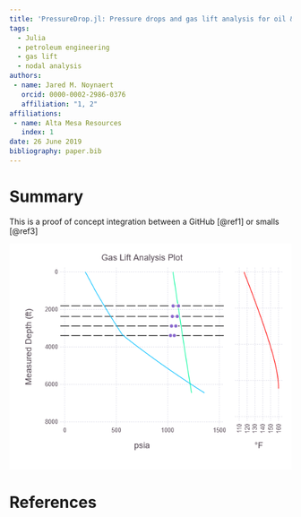 ```yaml
---
title: 'PressureDrop.jl: Pressure drops and gas lift analysis for oil & gas wells'
tags:
  - Julia
  - petroleum engineering
  - gas lift
  - nodal analysis
authors:
 - name: Jared M. Noynaert
   orcid: 0000-0002-2986-0376
   affiliation: "1, 2"
affiliations:
 - name: Alta Mesa Resources
   index: 1
date: 26 June 2019
bibliography: paper.bib
---
```


# Summary

This is a proof of concept integration between a GitHub [@ref1] or smalls [@ref3]

![Example single-period gas lift plot](gl-plot-example.png)

# References
